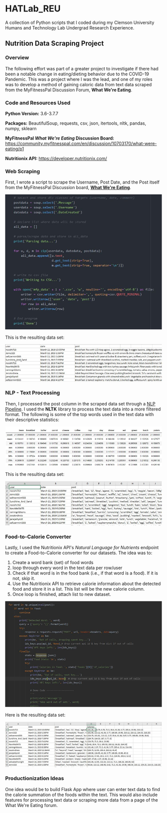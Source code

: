 # HATLab_REU

A collection of Python scripts that I coded during my Clemson University Humans and Technology Lab Undergrad Research Experience.

## Nutrition Data Scraping Project

### Overview

The following effort was part of a greater project to investigate if there had been a notable change in eating/dieting behavior due to the COVID-19 Pandemic. This was a project where I was the lead, and one of my roles was to develop a method of gaining caloric data from text data scraped from the MyFitnessPal Discussion Forum, **What We're Eating**.

### Code and Resources Used

**Python Version:** 3.6-3.7.7

**Packages:** BeautifulSoup, requests, csv, json, itertools, nltk, pandas, numpy, sklearn 

**MyFitnessPal *What We're Eating* Discussion Board:** https://community.myfitnesspal.com/en/discussion/10703170/what-were-eating/p1

**Nutritionix API:** https://developer.nutritionix.com/

### Web Scraping

First, I wrote a script to scrape the Username, Post Date, and the Post itself from the MyFitnessPal Discussion board, [**What We're Eating**](https://community.myfitnesspal.com/en/discussion/10703170/what-were-eating/p1). 

![alt text](https://github.com/MarcelinoV/HATLab_REU/blob/master/Images/web_scrape.JPG "Part 1: Code for Web-Scraper")

This is the resulting data set:

![alt text](https://github.com/MarcelinoV/HATLab_REU/blob/master/Images/mfp_34.JPG "Part 1: Data")

### NLP - Text Processing

Then, I processed the post column in the scraped data set through a [NLP Pipeline](https://github.com/MarcelinoV/HATLab_REU/blob/master/Data_Scraping_Project/NLP_Text_Processing/NLP_Function.py). I used the **NLTK** library to process the text data into a more filtered format. The following is some of the top words used in the text data with their descriptive statistics:

![alt text](https://github.com/MarcelinoV/HATLab_REU/blob/master/Images/top_20_words_stats.JPG "Part 2: Top Features Snippet")

This is the resulting data set:

![alt text](https://github.com/MarcelinoV/HATLab_REU/blob/master/Images/mfp_34_proc.JPG "Part 2: Data")

### Food-to-Calorie Converter

Lastly, I used the Nutritionix API's *Natural Language for Nutrients* endpoint to create a Food-to-Calorie converter for our datasets. The idea was to: 

1. Create a word bank (set) of food words
2. loop through every word in the text data per row/user
3. Check if that word is in the food bank (i.e., if that word is a food). If it is not, skip it.
4. Use the Nutritionix API to retrieve calorie information about the detected food and store it in a list. This list will be the new calorie column.
5. Once loop is finished, attach list to new dataset.

![alt text](https://github.com/MarcelinoV/HATLab_REU/blob/master/Images/food_to_cal.JPG "Part 3: Code for Food-to_Calorie Converter")

Here is the resulting data set:

![alt text](https://github.com/MarcelinoV/HATLab_REU/blob/master/Images/mfp_34_cal.JPG "Part 3: Data")

### Productionization Ideas

One idea would be to build Flask App where user can enter text data to find the calorie summation of the foods within the text. This would also include features for processing text data or scraping more data from a page of the What We're Eating forum.
